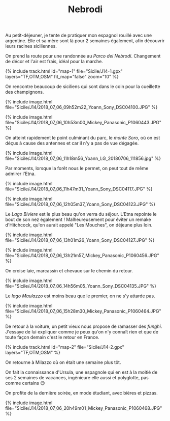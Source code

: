 ﻿---
title: "Nebrodi"
permalink: /Sicile/J14/
sidebar:
  nav: "sicile"
enable_tracks: true
---

Au petit-déjeuner, je tente de pratiquer mon espagnol rouillé avec une argentine. Elle et sa mère sont là pour 2 semaines également, afin découvrir leurs racines siciliennes.

On prend la route pour une randonnée au *Parco dei Nebrodi*. Changement de décor et l'air est frais, idéal pour la marche.

{% include track.html id="map-1" file="Sicile/J14-1.gpx" layers="TF,OTM,OSM" fit_map="false" zoom="10" %}

On rencontre beaucoup de siciliens qui sont dans le coin pour la cueillette des champignons.

{% include image.html file="Sicile/J14/2018_07_06_09h52m22_Yoann_Sony_DSC04100.JPG" %}

{% include image.html file="Sicile/J14/2018_07_06_10h53m00_Mickey_Panasonic_P1060443.JPG" %}

On atteint rapidement le point culminant du parc, le *monte Soro*, où on est déçus à cause des antennes et car il n'y a pas de vue dégagée.

{% include image.html file="Sicile/J14/2018_07_06_11h18m56_Yoann_LG_20180706_111856.jpg" %}

Par moments, lorsque la forêt nous le permet, on peut tout de même admirer l'Etna.

{% include image.html file="Sicile/J14/2018_07_06_11h47m31_Yoann_Sony_DSC04117.JPG" %}

{% include image.html file="Sicile/J14/2018_07_06_12h05m37_Yoann_Sony_DSC04123.JPG" %}

Le *Lago Biviere* est le plus beau qu'on verra du séjour. L'Etna repointe le bout de son nez également ! Malheureusement pour éviter un remake d'Hitchcock, qu'on aurait appelé "Les Mouches", on déjeune plus loin.

{% include image.html file="Sicile/J14/2018_07_06_13h01m26_Yoann_Sony_DSC04127.JPG" %}

{% include image.html file="Sicile/J14/2018_07_06_13h21m57_Mickey_Panasonic_P1060456.JPG" %}

On croise laie, marcassin et chevaux sur le chemin du retour.

{% include image.html file="Sicile/J14/2018_07_06_14h56m05_Yoann_Sony_DSC04135.JPG" %}

Le *lago Maulazzo* est moins beau que le premier, on ne s'y attarde pas.

{% include image.html file="Sicile/J14/2018_07_06_15h28m30_Mickey_Panasonic_P1060464.JPG" %}

De retour à la voiture, un petit vieux nous propose de ramasser des *funghi*. J'essaye de lui expliquer comme je peux qu'on n'y connaît rien et que de toute façon demain c'est le retour en France.

{% include track.html id="map-2" file="Sicile/J14-2.gpx" layers="TF,OTM,OSM" %}

On retourne à Milazzo où on était une semaine plus tôt.

On fait la connaissance d'Ursula, une espagnole qui en est à la moitié de ses 2 semaines de vacances, ingénieure elle aussi et polyglotte, pas comme certains :wink:

On profite de la dernière soirée, en mode étudiant, avec bières et pizzas.

{% include image.html file="Sicile/J14/2018_07_06_20h49m01_Mickey_Panasonic_P1060468.JPG" %}
